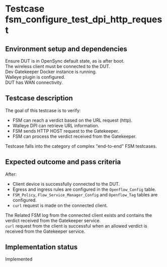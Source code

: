 # Testcase fsm_configure_test_dpi_http_request

## Environment setup and dependencies

Ensure DUT is in OpenSync default state, as is after boot.\
The wireless client must be connected to the DUT.\
Dev
Gatekeeper Docker instance is running.\
Walleye plugin is configured.\
DUT has WAN connectivity.

## Testcase description

The goal of this testcase is to verify:

- FSM can reach a verdict based on the URL request (http).
- Walleye DPI can retrieve URL information.
- FSM sends HTTP HOST request to the Gatekeeper.
- FSM can process the verdict received from the Gatekeeper.

Testcase falls into the category of complex "end-to-end" FSM testcases.

## Expected outcome and pass criteria

After:

- Client device is successfully connected to the DUT.
- Egress and ingress rules are configured in the `Openflow_Config` table.
- `FSM_Policy`, `Flow_Service_Manager_Config` and `Openflow_Tag` tables are configured.
- `curl` request is made on the connected client.

The Related FSM log from the connected client exists and contains the verdict received from the Gatekeeper
service.\
`curl` request from the client is successful when an allowed verdict is received from the Gatekeeper service.

## Implementation status

Implemented

